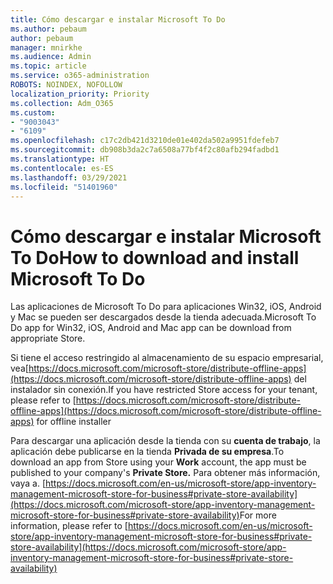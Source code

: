 ```yaml
---
title: Cómo descargar e instalar Microsoft To Do
ms.author: pebaum
author: pebaum
manager: mnirkhe
ms.audience: Admin
ms.topic: article
ms.service: o365-administration
ROBOTS: NOINDEX, NOFOLLOW
localization_priority: Priority
ms.collection: Adm_O365
ms.custom:
- "9003043"
- "6109"
ms.openlocfilehash: c17c2db421d3210de01e402da502a9951fdefeb7
ms.sourcegitcommit: db908b3da2c7a6508a77bf4f2c80afb294fadbd1
ms.translationtype: HT
ms.contentlocale: es-ES
ms.lasthandoff: 03/29/2021
ms.locfileid: "51401960"
---
```

# <a name="how-to-download-and-install-microsoft-to-do"></a><span data-ttu-id="472bb-102">Cómo descargar e instalar Microsoft To Do</span><span class="sxs-lookup"><span data-stu-id="472bb-102">How to download and install Microsoft To Do</span></span>

<span data-ttu-id="472bb-103">Las aplicaciones de Microsoft To Do para aplicaciones Win32, iOS, Android y Mac se pueden ser descargados desde la tienda adecuada.</span><span class="sxs-lookup"><span data-stu-id="472bb-103">Microsoft To Do app for Win32, iOS, Android and Mac app can be download from appropriate Store.</span></span>

<span data-ttu-id="472bb-104">Si tiene el acceso restringido al almacenamiento de su espacio empresarial, vea[https://docs.microsoft.com/microsoft-store/distribute-offline-apps](https://docs.microsoft.com/microsoft-store/distribute-offline-apps) del instalador sin conexión.</span><span class="sxs-lookup"><span data-stu-id="472bb-104">If you have restricted Store access for your tenant, please refer to [https://docs.microsoft.com/microsoft-store/distribute-offline-apps](https://docs.microsoft.com/microsoft-store/distribute-offline-apps) for offline installer</span></span>

<span data-ttu-id="472bb-105">Para descargar una aplicación desde la tienda con su **cuenta de trabajo**, la aplicación debe publicarse en la tienda **Privada de su empresa**.</span><span class="sxs-lookup"><span data-stu-id="472bb-105">To download an app from Store using your **Work** account, the app must be published to your company's **Private Store.**</span></span> <span data-ttu-id="472bb-106">Para obtener más información, vaya a. [https://docs.microsoft.com/en-us/microsoft-store/app-inventory-management-microsoft-store-for-business#private-store-availability](https://docs.microsoft.com/microsoft-store/app-inventory-management-microsoft-store-for-business#private-store-availability)</span><span class="sxs-lookup"><span data-stu-id="472bb-106">For more information, please refer to [https://docs.microsoft.com/en-us/microsoft-store/app-inventory-management-microsoft-store-for-business#private-store-availability](https://docs.microsoft.com/microsoft-store/app-inventory-management-microsoft-store-for-business#private-store-availability)</span></span>